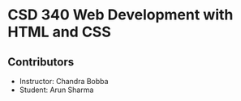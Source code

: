# CSD 340 Web Development with HTML and CSS

## Contributors
- Instructor: Chandra Bobba
- Student: Arun Sharma
